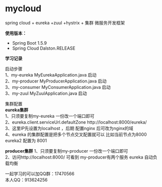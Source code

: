 # mycloud
spring cloud + eureka +zuul +hystrix + 集群 微服务开发框架

**使用版本：** 
- Spring Boot 1.5.9
- Spring Cloud Dalston.RELEASE


**学习记录**

启动步骤<br>
1、my-eureka        MyEurekaApplication.java 启动  <br>
2、my-producer      MyProducerApplication.java 启动 <br>
3、my-consumer      MyConsumerApplication.java 启动 <br>
3、my-zuul          MyZuulApplication.java 启动 <br>


集群配置<br>
**eureka集群**  
1、只须要复制my-eureka 一份改一个端口即可 <br>
2、eureka.client.serviceUrl.defaultZone http://localhost:8000/eureka/     <br>
3、这里IP先设置为localhost ，后期 配置nginx 后可改为nginx的域 <br>
4、eureka 的集群配置是把多个节点交叉配置就可以  比如当前节点为8000  eureka2 配置为 8001<br>

**producer集群**
1、只须要复制my-producer 一份改一个端口即可<br>
2、访问http://localhost:8000/ 可看到 my-producer有两个服务 eureka 自动负载均衡<br>





一起学习的可以加QQ群：17470566 <br>
本人QQ：913624256

